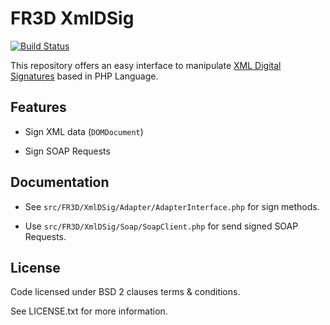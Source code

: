 # FR3D XmlDSig

[![Build Status](https://secure.travis-ci.org/Maks3w/xmldsig.png?branch=master)](http://travis-ci.org/Maks3w/xmldsig)

This repository offers an easy interface to manipulate [XML Digital Signatures](http://www.w3.org/TR/xmldsig-core/)
based in PHP Language.

## Features

  - Sign XML data (`DOMDocument`)

  - Sign SOAP Requests

## Documentation

  - See `src/FR3D/XmlDSig/Adapter/AdapterInterface.php` for sign methods.

  - Use `src/FR3D/XmlDSig/Soap/SoapClient.php` for send signed SOAP Requests.

## License

  Code licensed under BSD 2 clauses terms & conditions.

  See LICENSE.txt for more information.
